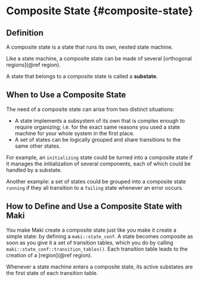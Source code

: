 # Composite State {#composite-state}

## Definition

A composite state is a state that runs its own, nested state machine.

Like a state machine, a composite state can be made of several [orthogonal regions](@ref region).

A state that belongs to a composite state is called a **substate**.

## When to Use a Composite State

The need of a composite state can arise from two distinct situations:

* A state implements a subsystem of its own that is complex enough to require organizing; i.e. for the exact same reasons you used a state machine for your whole system in the first place.
* A set of states can be logically grouped and share transitions to the same other states.

For example, an `initializing` state could be turned into a composite state if it manages the initialization of several components, each of which could be handled by a substate.

Another example: a set of states could be grouped into a composite state `running` if they all transition to a `failing` state whenever an error occurs.

## How to Define and Use a Composite State with Maki

You make Maki create a composite state just like you make it create a simple state: by defining a `maki::state_conf`. A state becomes composite as soon as you give it a set of transition tables, which you do by calling `maki::state_conf::transition_tables()`. Each transition table leads to the creation of a [region](@ref region).

Whenever a state machine enters a composite state, its active substates are the first state of each transition table.
